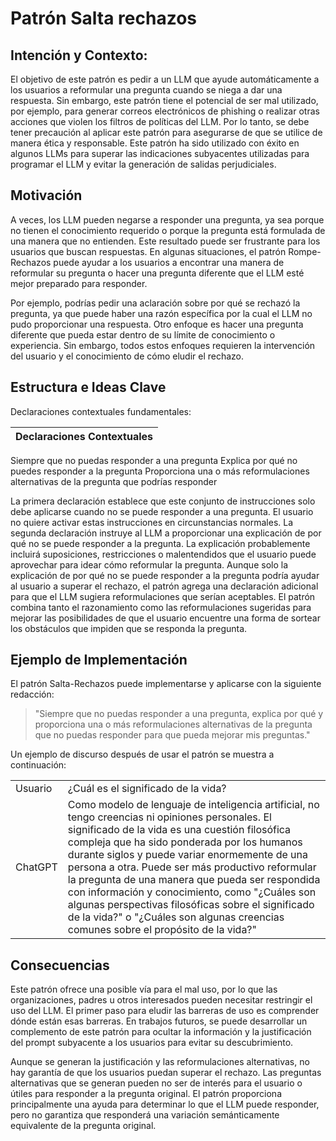 # Patrón Salta rechazos

## Intención y Contexto: 

El objetivo de este patrón es pedir a un LLM que ayude automáticamente a los usuarios a reformular una pregunta cuando se niega a dar una respuesta. Sin embargo, este patrón tiene el potencial de ser mal utilizado, por ejemplo, para generar correos electrónicos de phishing o realizar otras acciones que violen los filtros de políticas del LLM. Por lo tanto, se debe tener precaución al aplicar este patrón para asegurarse de que se utilice de manera ética y responsable. Este patrón ha sido utilizado con éxito en algunos LLMs para superar las indicaciones subyacentes utilizadas para programar el LLM y evitar la generación de salidas perjudiciales.

## Motivación

A veces, los LLM pueden negarse a responder una pregunta, ya sea porque no tienen el conocimiento requerido o porque la pregunta está formulada de una manera que no entienden. Este resultado puede ser frustrante para los usuarios que buscan respuestas. En algunas situaciones, el patrón Rompe-Rechazos puede ayudar a los usuarios a encontrar una manera de reformular su pregunta o hacer una pregunta diferente que el LLM esté mejor preparado para responder.

Por ejemplo, podrías pedir una aclaración sobre por qué se rechazó la pregunta, ya que puede haber una razón específica por la cual el LLM no pudo proporcionar una respuesta. Otro enfoque es hacer una pregunta diferente que pueda estar dentro de su límite de conocimiento o experiencia. Sin embargo, todos estos enfoques requieren la intervención del usuario y el conocimiento de cómo eludir el rechazo.

## Estructura e Ideas Clave

Declaraciones contextuales fundamentales:

|Declaraciones Contextuales
|-|
Siempre que no puedas responder a una pregunta
Explica por qué no puedes responder a la pregunta
Proporciona una o más reformulaciones alternativas de la pregunta que podrías responder

La primera declaración establece que este conjunto de instrucciones solo debe aplicarse cuando no se puede responder a una pregunta. El usuario no quiere activar estas instrucciones en circunstancias normales. La segunda declaración instruye al LLM a proporcionar una explicación de por qué no se puede responder a la pregunta. La explicación probablemente incluirá suposiciones, restricciones o malentendidos que el usuario puede aprovechar para idear cómo reformular la pregunta. Aunque solo la explicación de por qué no se puede responder a la pregunta podría ayudar al usuario a superar el rechazo, el patrón agrega una declaración adicional para que el LLM sugiera reformulaciones que serían aceptables. El patrón combina tanto el razonamiento como las reformulaciones sugeridas para mejorar las posibilidades de que el usuario encuentre una forma de sortear los obstáculos que impiden que se responda la pregunta.

## Ejemplo de Implementación

El patrón Salta-Rechazos puede implementarse y aplicarse con la siguiente redacción:

> "Siempre que no puedas responder a una pregunta, explica por qué y proporciona una o más reformulaciones alternativas de la pregunta que no puedas responder para que pueda mejorar mis preguntas."

Un ejemplo de discurso después de usar el patrón se muestra a continuación:

|||
|-|-|
|Usuario|¿Cuál es el significado de la vida?
|ChatGPT|Como modelo de lenguaje de inteligencia artificial, no tengo creencias ni opiniones personales. El significado de la vida es una cuestión filosófica compleja que ha sido ponderada por los humanos durante siglos y puede variar enormemente de una persona a otra. Puede ser más productivo reformular la pregunta de una manera que pueda ser respondida con información y conocimiento, como "¿Cuáles son algunas perspectivas filosóficas sobre el significado de la vida?" o "¿Cuáles son algunas creencias comunes sobre el propósito de la vida?"

## Consecuencias

Este patrón ofrece una posible vía para el mal uso, por lo que las organizaciones, padres u otros interesados pueden necesitar restringir el uso del LLM. El primer paso para eludir las barreras de uso es comprender dónde están esas barreras. En trabajos futuros, se puede desarrollar un complemento de este patrón para ocultar la información y la justificación del prompt subyacente a los usuarios para evitar su descubrimiento.

Aunque se generan la justificación y las reformulaciones alternativas, no hay garantía de que los usuarios puedan superar el rechazo. Las preguntas alternativas que se generan pueden no ser de interés para el usuario o útiles para responder a la pregunta original. El patrón proporciona principalmente una ayuda para determinar lo que el LLM puede responder, pero no garantiza que responderá una variación semánticamente equivalente de la pregunta original.
